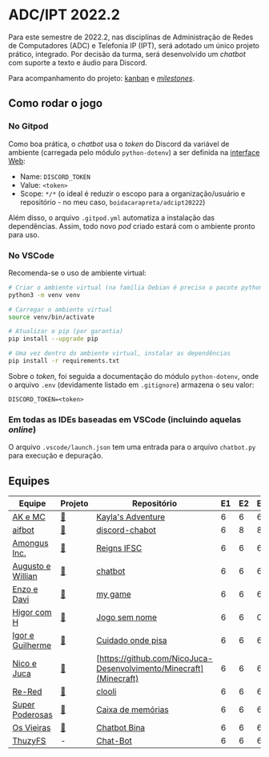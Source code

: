 # ADC/IPT 2022.2

Para este semestre de 2022.2, nas disciplinas de Administração de Redes de Computadores (ADC) e Telefonia IP (IPT), será adotado um único projeto prático, integrado. Por decisão da turma, será desenvolvido um _chatbot_ com suporte a texto e áudio para Discord.

Para acompanhamento do projeto: [kanban](https://github.com/users/boidacarapreta/projects/2/views/1) e [_milestones_](https://github.com/users/boidacarapreta/projects/2/views/2).

## Como rodar o jogo

### No Gitpod

Como boa prática, o _chatbot_ usa o _token_ do Discord da variável de ambiente (carregada pelo módulo `python-dotenv`) a ser definida na [interface Web](https://gitpod.io/variables):

- Name: `DISCORD_TOKEN`
- Value: `<token>`
- Scope: `*/*` (o ideal é reduzir o escopo para a organização/usuário e repositório - no meu caso, `boidacarapreta/adcipt20222`)

Além disso, o arquivo `.gitpod.yml` automatiza a instalação das dependências. Assim, todo novo _pod_ criado estará com o ambiente pronto para uso.

### No VSCode

Recomenda-se o uso de ambiente virtual:

```sh
# Criar o ambiente virtual (na família Debian é preciso o pacote python3-env)
python3 -m venv venv

# Carregar o ambiente virtual
source venv/bin/activate

# Atualizar o pip (por garantia)
pip install --upgrade pip

# Uma vez dentro do ambiente virtual, instalar as dependências
pip install -r requirements.txt
```

Sobre o _token_, foi seguida a documentação do módulo `python-dotenv`, onde o arquivo `.env` (devidamente listado em `.gitignore`) armazena o seu valor:

```
DISCORD_TOKEN=<token>
```

### Em todas as IDEs baseadas em VSCode (incluindo aquelas _online_)

O arquivo `.vscode/launch.json` tem uma entrada para o arquivo `chatbot.py` para execução e depuração.

## Equipes

| Equipe                                                     | Projeto                                                            | Repositório                                                             | E1  | E2  | E3  | E4  | E5  | E6  | E7  | E8  |
| ---------------------------------------------------------- | ------------------------------------------------------------------ | ----------------------------------------------------------------------- | --- | --- | --- | --- | --- | --- | --- | --- |
| [AK e MC](https://github.com/AK-MC)                        | [🔗](https://github.com/orgs/AK-MC/projects/1/views/1)             | [Kayla's Adventure](https://github.com/AK-MC/Kayla-s-adventure)         | 6   | 6   | 6   | 6   | 6   | 6   | 6   | 6   |
| [aifbot](https://github.com/aifbot)                        | [🔗](https://github.com/orgs/aifbot/projects/1)                    | [discord-chabot](https://github.com/aifbot/discord-chatbot)             | 6   | 8   | 8   | 6   | 6   | 6   | 6   | 6   |
| [Amongus Inc.](https://github.com/Amongus-Inc)             | [🔗](https://github.com/orgs/Amongus-Inc/projects/2/views/1)       | [Reigns IFSC](https://github.com/Amongus-Inc/ReignsIFSC)                | 6   | 6   | 6   | 6   | 6   | 6   | 6   | 6   |
| [Augusto e Willian](https://github.com/Augusto-e-Willian)  | [🔗](https://github.com/orgs/Augusto-e-Willian/projects/1/views/1) | [chatbot](https://github.com/Augusto-e-Willian/chatbot)                 | 6   | 6   | 6   | 6   | 6   | 6   | 6   | 6   |
| [Enzo e Davi](https://github.com/enzo-davi)                | [🔗](https://github.com/orgs/enzo-davi/projects/1/views/1)         | [my game](https://github.com/enzo-davi/my-game)                         | 6   | 6   | 6   | 6   | 6   | 6   | 6   | 6   |
| [Higor com H](https://github.com/higor-com-h)              | [🔗](https://github.com/orgs/higor-com-h/projects/1)               | [Jogo sem nome](https://github.com/higor-com-h/jogosemnome)             | 6   | 6   | 0   | 0   | 0   | 0   | 0   | 0   |
| [Igor e Guilherme](https://github.com/igor-e-gui)          | [🔗](https://github.com/orgs/igor-e-gui/projects/1)                | [Cuidado onde pisa](https://github.com/igor-e-gui/cuidado-onde-pisa)    | 6   | 6   | 6   | 6   | 6   | 6   | 6   | 6   |
| [Nico e Juca](https://github.com/NicoJuca-Desenvolvimento) | [🔗](https://github.com/orgs/NicoJuca-Desenvolvimento/projects/1)  | [https://github.com/NicoJuca-Desenvolvimento/Minecraft](Minecraft)      | 6   | 6   | 6   | 6   | 6   | 6   | 6   | 6   |
| [Re-Red](https://github.com/RE-RED)                        | [🔗](https://github.com/orgs/RE-RED/projects/4)                    | [clooli](https://github.com/RE-RED/clooli)                              | 6   | 6   | 6   | 6   | 6   | 6   | 6   | 0   |
| [Super Poderosas](https://github.com/super-poderosas)      | [🔗](https://github.com/orgs/super-poderosas/projects/2)           | [Caixa de memórias](https://github.com/super-poderosas/caixadememorias) | 6   | 6   | 6   | 6   | 6   | 6   | 6   | 0   |
| [Os Vieiras](https://github.com/OsVieiras)                 | [🔗](https://github.com/orgs/OsVieiras/projects/2)                 | [Chatbot Bina](https://github.com/OsVieiras/Chatbot-Bina)               | 6   | 6   | 6   | 6   | 6   | 6   | 6   | 6   |
| [ThuzyFS](https://github.com/ThuzyFS)                      | -                                                                  | [Chat-Bot](https://github.com/ThuzyFS/Chat-Bot)                         | 6   | 6   | 6   | 6   | 6   | 6   | 6   | 6   |
